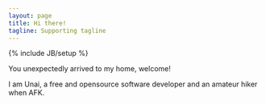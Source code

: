 ```yaml
---
layout: page
title: Hi there!
tagline: Supporting tagline
---
```

{% include JB/setup %}


You unexpectedly arrived to my home, welcome!

I am Unai, a free and opensource software developer and an amateur hiker when AFK. 
